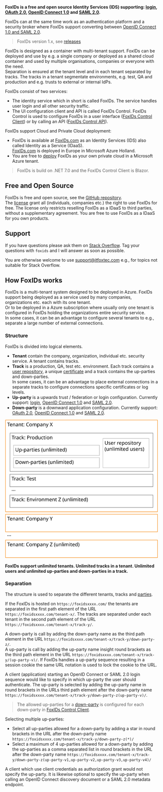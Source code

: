 **FoxIDs is a free and open source Identity Services (IDS) supporting: [login](login.md), [OAuth 2.0](oauth-2.0.md), [OpenID Connect 1.0](oidc.md) and [SAML 2.0](saml-2.0.md).**

FoxIDs can at the same time work as an authentication platform and a security broker where FoxIDs support converting between [OpenID Connect 1.0 and SAML 2.0](parties.md).

> FoxIDs version 1.x, see [releases](https://github.com/ITfoxtec/FoxIDs/releases)

FoxIDs is designed as a container with multi-tenant support. FoxIDs can be deployed and use by e.g. a single company or deployed as a shared cloud container and used by multiple organisations, companies or everyone with the need.  
Separation is ensured at the tenant level and in each tenant separated by tracks. The tracks in a tenant segmentate environments, e.g. test, QA and production and e.g. trusts to external or internal IdPs.

FoxIDs consist of two services:

- The identity service which in short is called FoxIDs. The service handles user login and all other security traffic.
- The UI configuration client and API is called FoxIDs Control. FoxIDs Control is used to configure FoxIDs in a user interface ([FoxIDs Control Client](control.md#foxids-control-client)) or by calling an API ([FoxIDs Control API](control.md#foxids-control-api)).


FoxIDs support Cloud and Private Cloud deployment:

- FoxIDs is available at [FoxIDs.com](https://foxids.com) as an Identity Services (IDS) also called Identity as a Service (IDaaS).  
[FoxIDs.com](https://foxids.com) is deployed in Europe in Microsoft Azure Holland.
- You are free to [deploy](deployment.md) FoxIDs as your own private cloud in a Microsoft Azure tenant.

> FoxIDs is build on .NET 7.0 and the FoxIDs Control Client is Blazor.

## Free and Open Source

FoxIDs is free and open source, see the [GitHub repository](https://github.com/ITfoxtec/FoxIDs).  
The [license](https://github.com/ITfoxtec/FoxIDs/blob/master/LICENSE) grant all (individuals, companies etc.) the right to use FoxIDs for free. The license only restricts reselling FoxIDs as a IDaaS to third parties, without a supplementary agreement.
You are free to use FoxIDs as a IDaaS for you own products.

## Support

If you have questions please ask them on [Stack Overflow](https://stackoverflow.com/questions/tagged/foxids). Tag your questions with `foxids` and I will answer as soon as possible.

You are otherwise welcome to use [support@itfoxtec.com](mailto:support@itfoxtec.com?subject=FoxIDs) e.g., for topics not suitable for Stack Overflow.

## How FoxIDs works

FoxIDs is a multi-tenant system designed to be deployed in Azure. FoxIDs support being deployed as a service used by many companies, organizations etc. each with its one tenant.  
Or to be deployed in a Azure subscription where usually only one tenant is configured in FoxIDs holding the organizations entire security service.  
In some cases, it can be an advantage to configure several tenants to e.g., separate a large number of external connections.

### Structure

FoxIDs is divided into logical elements.

- **Tenant** contain the company, organization, individual etc. security service. A tenant contains tracks.
- **Track** is a production, QA, test etc. environment. Each track contains a [user repository](login.md#user-repository), a unique [certificate](certificates.md) and a track contains the up-parties and down-parties.  
In some cases, it can be an advantage to place external connections in a separate tracks to configure connections specific certificates or log levels.
- **Up-party** is a upwards trust / federation or login configuration. Currently support: [login](login.md), [OpenID Connect 1.0](oidc.md#up-party) and [SAML 2.0](saml-2.0.md#up-party).
- **Down-party** is a downward application configuration. Currently support: [OAuth 2.0](oauth-2.0.md#down-party), [OpenID Connect 1.0](oidc.md#down-party) and [SAML 2.0](saml-2.0.md#down-party).

![FoxIDs structure](images/structure.svg)

**FoxIDs support unlimited tenants. Unlimited tracks in a tenant. Unlimited users and unlimited up-parties and down-parties in a track.**

### Separation
The structure is used to separate the different tenants, tracks and [parties](parties.md). 

If the FoxIDs is hosted on `https://foxidsxxxx.com/` the tenants are separated in the first path element of the URL `https://foxidsxxxx.com/tenant-x/`. 
The tracks are separated under each tenant in the second path element of the URL `https://foxidsxxxx.com/tenant-x/track-y/`.

A down-party is call by adding the down-party name as the third path element in the URL `https://foxidsxxxx.com/tenant-x/track-y/down-party-z/`.  
A up-party is call by adding the up-party name insight round brackets as the third path element in the URL `https://foxidsxxxx.com/tenant-x/track-y/(up-party-v)/`. 
If FoxIDs handles a up-party sequence resulting in a session cookie the same URL notation is used to lock the cookie to the URL.

A client (application) starting an OpenID Connect or SAML 2.0 login sequence would like to specify in which up-party the user should authenticate. 
The up-party is selected by adding the up-party name in round brackets in the URLs third path element after the down-party name `https://foxidsxxxx.com/tenant-x/track-y/down-party-z(up-party-v)/`.  

> The allowed up-parties for a [down-party](parties.md#down-party) is configured for each down-party in [FoxIDs Control Client](control.md#foxids-control-client).

Selecting multiple up-parties:

- Select all up-parties allowed for a down-party by adding a star in round brackets in the URL after the down-party name `https://foxidsxxxx.com/tenant-x/track-y/down-party-z(*)/`
- Select a maximum of 4 up-parties allowed for a down-party by adding the up-parties as a comma separated list in round brackets 
  in the URL after the down-party name `https://foxidsxxxx.com/tenant-x/track-y/down-party-z(up-party-v1,up-party-v2,up-party-v3,up-party-v4)/`

A client which use client credentials as authorization grant would not specify the up-party. It is likewise optional to specify the up-party when calling an OpenID Connect discovery document or a SAML 2.0 metadata endpoint.